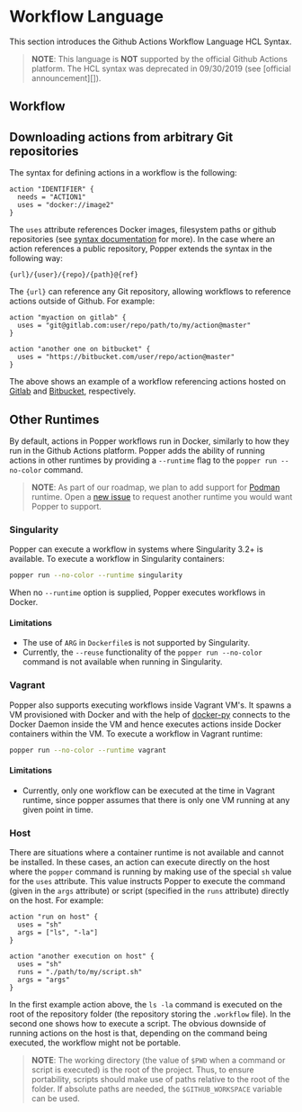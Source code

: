 # Workflow Language

This section introduces the Github Actions Workflow Language HCL 
Syntax.

> **NOTE**: This language is **NOT** supported by the official Github 
> Actions platform. The HCL syntax was deprecated in 09/30/2019 (see 
> [official announcement][]).

## Workflow

## Downloading actions from arbitrary Git repositories

The syntax for defining actions in a workflow is the following:

```hcl
action "IDENTIFIER" {
  needs = "ACTION1"
  uses = "docker://image2"
}
```

The `uses` attribute references Docker images, filesystem paths or 
github repositories (see [syntax documentation][gha-syntax-doc] for 
more). In the case where an action references a public repository, 
Popper extends the syntax in the following way:

```
{url}/{user}/{repo}/{path}@{ref}
```

The `{url}` can reference any Git repository, allowing workflows to 
reference actions outside of Github. For example:

```
action "myaction on gitlab" {
  uses = "git@gitlab.com:user/repo/path/to/my/action@master"
}

action "another one on bitbucket" {
  uses = "https://bitbucket.com/user/repo/action@master"
}
```

The above shows an example of a workflow referencing actions hosted on 
[Gitlab](https://gitlab.com) and [Bitbucket](https://bitbucket.org), 
respectively.

## Other Runtimes

By default, actions in Popper workflows run in Docker, similarly to 
how they run in the Github Actions platform. Popper adds the ability 
of running actions in other runtimes by providing a `--runtime` flag 
to the `popper run --no-color` command.

> **NOTE**: As part of our roadmap, we plan to add support for
> [Podman](https://podman.io/) runtime. Open a [new
> issue](https://github.com/systemslab/popper/issues/new) to request 
> another runtime you would want Popper to support.

### Singularity

Popper can execute a workflow in systems where Singularity 3.2+ is 
available. To execute a workflow in Singularity containers:

```bash
popper run --no-color --runtime singularity
```

When no `--runtime` option is supplied, Popper executes workflows in 
Docker.

#### Limitations

  * The use of `ARG` in `Dockerfile`s is not supported by Singularity.
  * Currently, the `--reuse` functionality of the `popper run --no-color` command 
    is not available when running in Singularity.

### Vagrant

Popper also supports executing workflows inside Vagrant VM's.
It spawns a VM provisioned with Docker and with the help of
[docker-py](https://docker-py.readthedocs.io/en/stable/index.html#)
connects to the Docker Daemon inside the VM and hence executes actions inside
Docker containers within the VM. To execute a workflow in Vagrant runtime:

```bash
popper run --no-color --runtime vagrant
```

#### Limitations

  * Currently, only one workflow can be executed at the time in
    Vagrant runtime, since popper assumes that there is only one
    VM running at any given point in time.


### Host

There are situations where a container runtime is not available and 
cannot be installed. In these cases, an action can execute directly on 
the host where the `popper` command is running by making use of the 
special `sh` value for the `uses` attribute. This value instructs 
Popper to execute the command (given in the `args` attribute) or 
script (specified in the `runs` attribute) directly on the host. For 
example:

```hcl
action "run on host" {
  uses = "sh"
  args = ["ls", "-la"]
}

action "another execution on host" {
  uses = "sh"
  runs = "./path/to/my/script.sh"
  args = "args"
}
```

In the first example action above, the `ls -la` command is executed on 
the root of the repository folder (the repository storing the 
`.workflow` file). In the second one shows how to execute a script. 
The obvious downside of running actions on the host is that, depending 
on the command being executed, the workflow might not be portable.

> **NOTE**: The working directory (the value of `$PWD` when a command 
> or script is executed) is the root of the project. Thus, to ensure 
> portability, scripts should make use of paths relative to the root 
> of the folder. If absolute paths are needed, the `$GITHUB_WORKSPACE` 
> variable can be used.

[gha-syntax-doc]: https://developer.github.com/actions/managing-workflows/workflow-configuration-options/#using-a-dockerfile-image-in-an-action
